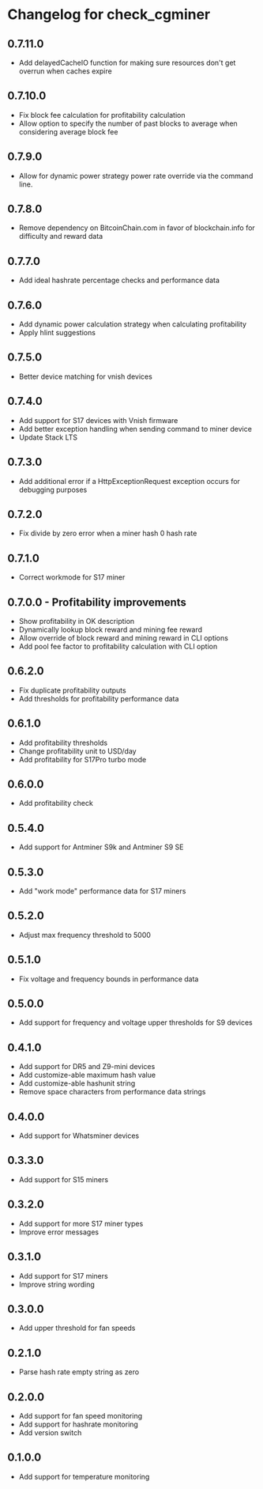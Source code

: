 # Changelog for check_cgminer

## 0.7.11.0

- Add delayedCacheIO function for making sure resources don't get overrun when caches expire

## 0.7.10.0

- Fix block fee calculation for profitability calculation
- Allow option to specify the number of past blocks to average when considering average block fee

## 0.7.9.0

- Allow for dynamic power strategy power rate override via the command line.

## 0.7.8.0

- Remove dependency on BitcoinChain.com in favor of blockchain.info for difficulty and reward data

## 0.7.7.0

- Add ideal hashrate percentage checks and performance data

## 0.7.6.0

- Add dynamic power calculation strategy when calculating profitability
- Apply hlint suggestions

## 0.7.5.0

- Better device matching for vnish devices

## 0.7.4.0

- Add support for S17 devices with Vnish firmware
- Add better exception handling when sending command to miner device
- Update Stack LTS

## 0.7.3.0

- Add additional error if a HttpExceptionRequest exception occurs for debugging purposes

## 0.7.2.0

- Fix divide by zero error when a miner hash 0 hash rate

## 0.7.1.0

- Correct workmode for S17 miner

## 0.7.0.0 - Profitability improvements

- Show profitability in OK description
- Dynamically lookup block reward and mining fee reward
- Allow override of block reward and mining reward in CLI options
- Add pool fee factor to profitability calculation with CLI option

## 0.6.2.0

- Fix duplicate profitability outputs
- Add thresholds for profitability performance data

## 0.6.1.0

- Add profitability thresholds
- Change profitability unit to USD/day
- Add profitability for S17Pro turbo mode

## 0.6.0.0

- Add profitability check

## 0.5.4.0

- Add support for Antminer S9k and Antminer S9 SE

## 0.5.3.0

- Add "work mode" performance data for S17 miners

## 0.5.2.0

- Adjust max frequency threshold to 5000

## 0.5.1.0

- Fix voltage and frequency bounds in performance data

## 0.5.0.0

- Add support for frequency and voltage upper thresholds for S9 devices

## 0.4.1.0

- Add support for DR5 and Z9-mini devices
- Add customize-able maximum hash value
- Add customize-able hashunit string
- Remove space characters from performance data strings

## 0.4.0.0

- Add support for Whatsminer devices

## 0.3.3.0

- Add support for S15 miners

## 0.3.2.0

- Add support for more S17 miner types
- Improve error messages

## 0.3.1.0

- Add support for S17 miners
- Improve string wording

## 0.3.0.0

- Add upper threshold for fan speeds

## 0.2.1.0

- Parse hash rate empty string as zero

## 0.2.0.0

- Add support for fan speed monitoring
- Add support for hashrate monitoring
- Add version switch

## 0.1.0.0

- Add support for temperature monitoring
